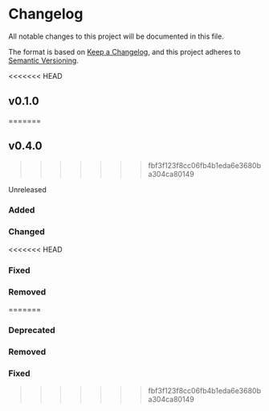 # Changelog

All notable changes to this project will be documented in this file.

The format is based on [Keep a Changelog](https://keepachangelog.com/en/1.0.0/),
and this project adheres to [Semantic Versioning](https://semver.org/spec/v2.0.0.html).


<<<<<<< HEAD
## v0.1.0
=======
## v0.4.0
>>>>>>> fbf3f123f8cc06fb4b1eda6e3680ba304ca80149

Unreleased

### Added

### Changed

<<<<<<< HEAD
### Fixed

### Removed
=======
### Deprecated

### Removed

### Fixed
>>>>>>> fbf3f123f8cc06fb4b1eda6e3680ba304ca80149
